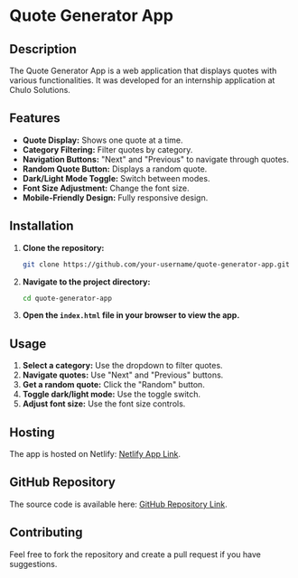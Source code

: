 # Quote Generator App

## Description

The Quote Generator App is a web application that displays quotes with various functionalities. It was developed for an internship application at Chulo Solutions.

## Features

- **Quote Display:** Shows one quote at a time.
- **Category Filtering:** Filter quotes by category.
- **Navigation Buttons:** "Next" and "Previous" to navigate through quotes.
- **Random Quote Button:** Displays a random quote.
- **Dark/Light Mode Toggle:** Switch between modes.
- **Font Size Adjustment:** Change the font size.
- **Mobile-Friendly Design:** Fully responsive design.

## Installation

1. **Clone the repository:**

    ```bash
    git clone https://github.com/your-username/quote-generator-app.git
    ```

2. **Navigate to the project directory:**

    ```bash
    cd quote-generator-app
    ```

3. **Open the `index.html` file in your browser to view the app.**

## Usage

1. **Select a category:** Use the dropdown to filter quotes.
2. **Navigate quotes:** Use "Next" and "Previous" buttons.
3. **Get a random quote:** Click the "Random" button.
4. **Toggle dark/light mode:** Use the toggle switch.
5. **Adjust font size:** Use the font size controls.

## Hosting

The app is hosted on Netlify: [Netlify App Link](https://main--quotegeneratorvanillajs.netlify.app/).

## GitHub Repository

The source code is available here: [GitHub Repository Link](https://github.com/prajwho/quote_generator.git).

## Contributing

Feel free to fork the repository and create a pull request if you have suggestions.


